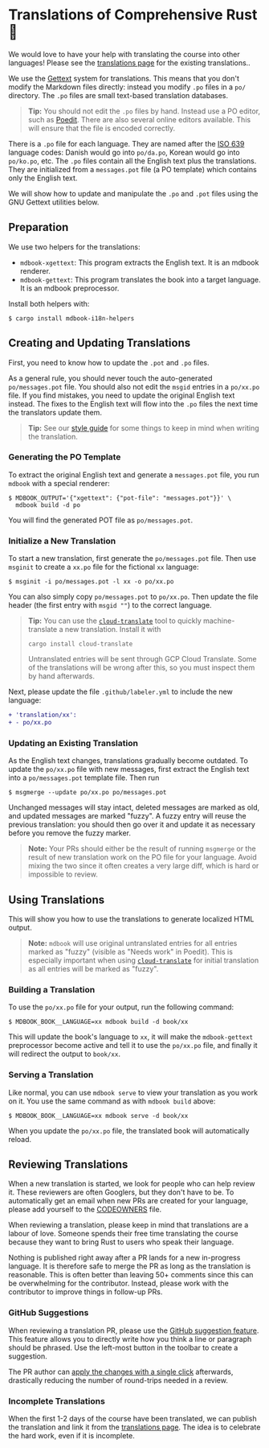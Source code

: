 # Translations of Comprehensive Rust 🦀

We would love to have your help with translating the course into other
languages! Please see the [translations page] for the existing translations..

[translations page]: https://google.github.io/comprehensive-rust/running-the-course/translations.html

We use the [Gettext] system for translations. This means that you don't modify
the Markdown files directly: instead you modify `.po` files in a `po/`
directory. The `.po` files are small text-based translation databases.

> **Tip:** You should not edit the `.po` files by hand. Instead use a PO editor,
> such as [Poedit](https://poedit.net/). There are also several online editors
> available. This will ensure that the file is encoded correctly.

There is a `.po` file for each language. They are named after the [ISO 639]
language codes: Danish would go into `po/da.po`, Korean would go into
`po/ko.po`, etc. The `.po` files contain all the English text plus the
translations. They are initialized from a `messages.pot` file (a PO template)
which contains only the English text.

We will show how to update and manipulate the `.po` and `.pot` files using the
GNU Gettext utilities below.

[Gettext]: https://www.gnu.org/software/gettext/manual/html_node/index.html
[ISO 639]: https://en.wikipedia.org/wiki/List_of_ISO_639-1_codes

## Preparation

We use two helpers for the translations:

- `mdbook-xgettext`: This program extracts the English text. It is an mdbook
  renderer.
- `mdbook-gettext`: This program translates the book into a target language. It
  is an mdbook preprocessor.

Install both helpers with:

```shell
$ cargo install mdbook-i18n-helpers
```

## Creating and Updating Translations

First, you need to know how to update the `.pot` and `.po` files.

As a general rule, you should never touch the auto-generated `po/messages.pot`
file. You should also not edit the `msgid` entries in a `po/xx.po` file. If you
find mistakes, you need to update the original English text instead. The fixes
to the English text will flow into the `.po` files the next time the translators
update them.

> **Tip:** See our [style guide](STYLE.md) for some things to keep in mind when
> writing the translation.

### Generating the PO Template

To extract the original English text and generate a `messages.pot` file, you run
`mdbook` with a special renderer:

```shell
$ MDBOOK_OUTPUT='{"xgettext": {"pot-file": "messages.pot"}}' \
  mdbook build -d po
```

You will find the generated POT file as `po/messages.pot`.

### Initialize a New Translation

To start a new translation, first generate the `po/messages.pot` file. Then use
`msginit` to create a `xx.po` file for the fictional `xx` language:

```shell
$ msginit -i po/messages.pot -l xx -o po/xx.po
```

You can also simply copy `po/messages.pot` to `po/xx.po`. Then update the file
header (the first entry with `msgid ""`) to the correct language.

> **Tip:** You can use the
> [`cloud-translate`](https://github.com/mgeisler/cloud-translate) tool to
> quickly machine-translate a new translation. Install it with
>
> ```shell
> cargo install cloud-translate
> ```
>
> Untranslated entries will be sent through GCP Cloud Translate. Some of the
> translations will be wrong after this, so you must inspect them by hand
> afterwards.

Next, please update the file `.github/labeler.yml` to include the new language:

```diff
+ 'translation/xx':
+ - po/xx.po
```

### Updating an Existing Translation

As the English text changes, translations gradually become outdated. To update
the `po/xx.po` file with new messages, first extract the English text into a
`po/messages.pot` template file. Then run

```shell
$ msgmerge --update po/xx.po po/messages.pot
```

Unchanged messages will stay intact, deleted messages are marked as old, and
updated messages are marked "fuzzy". A fuzzy entry will reuse the previous
translation: you should then go over it and update it as necessary before you
remove the fuzzy marker.

> **Note:** Your PRs should either be the result of running `msgmerge` or the
> result of new translation work on the PO file for your language. Avoid mixing
> the two since it often creates a very large diff, which is hard or impossible
> to review.

## Using Translations

This will show you how to use the translations to generate localized HTML
output.

> **Note:** `mdbook` will use original untranslated entries for all entries
> marked as "fuzzy" (visible as "Needs work" in Poedit). This is especially
> important when using
> [`cloud-translate`](https://github.com/mgeisler/cloud-translate) for initial
> translation as all entries will be marked as "fuzzy".

### Building a Translation

To use the `po/xx.po` file for your output, run the following command:

```shell
$ MDBOOK_BOOK__LANGUAGE=xx mdbook build -d book/xx
```

This will update the book's language to `xx`, it will make the `mdbook-gettext`
preprocessor become active and tell it to use the `po/xx.po` file, and finally
it will redirect the output to `book/xx`.

### Serving a Translation

Like normal, you can use `mdbook serve` to view your translation as you work on
it. You use the same command as with `mdbook build` above:

```shell
$ MDBOOK_BOOK__LANGUAGE=xx mdbook serve -d book/xx
```

When you update the `po/xx.po` file, the translated book will automatically
reload.

## Reviewing Translations

When a new translation is started, we look for people who can help review it.
These reviewers are often Googlers, but they don't have to be. To automatically
get an email when new PRs are created for your language, please add yourself to
the [CODEOWNERS] file.

When reviewing a translation, please keep in mind that translations are a labour
of love. Someone spends their free time translating the course because they want
to bring Rust to users who speak their language.

Nothing is published right away after a PR lands for a new in-progress language.
It is therefore safe to merge the PR as long as the translation is reasonable.
This is often better than leaving 50+ comments since this can be overwhelming
for the contributor. Instead, please work with the contributor to improve things
in follow-up PRs.

### GitHub Suggestions

When reviewing a translation PR, please use the
[GitHub suggestion feature](https://docs.github.com/en/pull-requests/collaborating-with-pull-requests/reviewing-changes-in-pull-requests/commenting-on-a-pull-request).
This feature allows you to directly write how you think a line or paragraph
should be phrased. Use the left-most button in the toolbar to create a
suggestion.

The PR author can
[apply the changes with a single click](https://docs.github.com/en/pull-requests/collaborating-with-pull-requests/reviewing-changes-in-pull-requests/incorporating-feedback-in-your-pull-request)
afterwards, drastically reducing the number of round-trips needed in a review.

### Incomplete Translations

When the first 1-2 days of the course have been translated, we can publish the
translation and link it from the [translations page]. The idea is to celebrate
the hard work, even if it is incomplete.

[CODEOWNERS]: https://github.com/google/comprehensive-rust/blob/main/.github/CODEOWNERS
